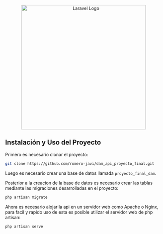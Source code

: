 <p align="center"><a href="https://laravel.com" target="_blank"><img src="https://raw.githubusercontent.com/laravel/art/master/logo-lockup/5%20SVG/2%20CMYK/1%20Full%20Color/laravel-logolockup-cmyk-red.svg" width="400" alt="Laravel Logo"></a></p>
</p>

## Instalación y Uso del Proyecto

Primero es necesario clonar el proyecto:
```bash
git clone https://github.com/romero-javi/dam_api_proyecto_final.git
```

Luego es necesario crear una base de datos llamada ```proyecto_final_dam```.

Posterior a la creacion de la base de datos es necesario crear las tablas mediante las migraciones desarrolladas en el proyecto:
```bash
php artisan migrate
``` 

Ahora es necesario alojar la api en un servidor web como Apache o Nginx, para facil y rapido uso de esta es posible utilizar el servidor web de php artisan:
```bash
php artisan serve
```
